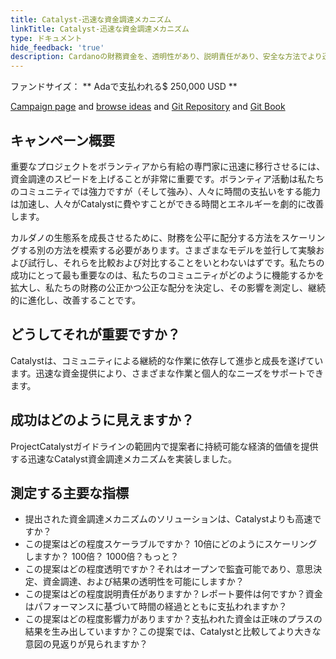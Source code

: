 ```yaml
---
title: Catalyst-迅速な資金調達メカニズム
linkTitle: Catalyst-迅速な資金調達メカニズム
type: ドキュメント
hide_feedback: 'true'
description: Cardanoの財務資金を、透明性があり、説明責任があり、安全な方法でより迅速に分配するにはどうすればよいでしょうか。
---
```


ファンドサイズ： **&nbsp;Adaで支払われる$ 250,000 USD **

[Campaign page](https://cardano.ideascale.com/a/campaign-home/26236) and [browse ideas](https://cardano.ideascale.com/a/ideas/top/campaign-filter/byids/campaigns/26236/stage/unspecified) and [Git Repository](https://github.com/Catalyst-Challenges/F7-Rapid-Funding-Mechanisms) and [Git Book](https://quality-assurance-dao.gitbook.io/catalyst-fund-7-challenges/fund-7/catalyst-rapid-funding-mechanisms)

## キャンペーン概要

重要なプロジェクトをボランティアから有給の専門家に迅速に移行させるには、資金調達のスピードを上げることが非常に重要です。ボランティア活動は私たちのコミュニティでは強力ですが（そして強み）、人々に時間の支払いをする能力は加速し、人々がCatalystに費やすことができる時間とエネルギーを劇的に改善します。

カルダノの生態系を成長させるために、財務を公平に配分する方法をスケーリングする別の方法を模索する必要があります。さまざまなモデルを並行して実験および試行し、それらを比較および対比することをいとわないはずです。私たちの成功にとって最も重要なのは、私たちのコミュニティがどのように機能するかを拡大し、私たちの財務の公正かつ公正な配分を決定し、その影響を測定し、継続的に進化し、改善することです。

## どうしてそれが重要ですか？

Catalystは、コミュニティによる継続的な作業に依存して進歩と成長を遂げています。迅速な資金提供により、さまざまな作業と個人的なニーズをサポートできます。

## 成功はどのように見えますか？

ProjectCatalystガイドラインの範囲内で提案者に持続可能な経済的価値を提供する迅速なCatalyst資金調達メカニズムを実装しました。

## 測定する主要な指標

- 提出された資金調達メカニズムのソリューションは、Catalystよりも高速ですか？
- この提案はどの程度スケーラブルですか？ 10倍にどのようにスケーリングしますか？ 100倍？ 1000倍？もっと？
- この提案はどの程度透明ですか？それはオープンで監査可能であり、意思決定、資金調達、および結果の透明性を可能にしますか？
- この提案はどの程度説明責任がありますか？レポート要件は何ですか？資金はパフォーマンスに基づいて時間の経過とともに支払われますか？
- この提案はどの程度影響力がありますか？支払われた資金は正味のプラスの結果を生み出していますか？この提案では、Catalystと比較してより大きな意図の見返りが見られますか？
